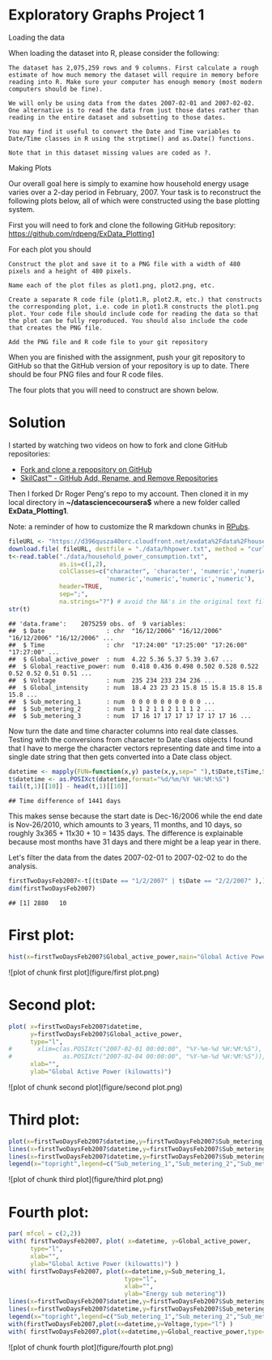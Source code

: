 Exploratory Graphs Project 1
========================================================

Loading the data

When loading the dataset into R, please consider the following:

    The dataset has 2,075,259 rows and 9 columns. First calculate a rough estimate of how much memory the dataset will require in memory before reading into R. Make sure your computer has enough memory (most modern computers should be fine).

    We will only be using data from the dates 2007-02-01 and 2007-02-02. One alternative is to read the data from just those dates rather than reading in the entire dataset and subsetting to those dates.

    You may find it useful to convert the Date and Time variables to Date/Time classes in R using the strptime() and as.Date() functions.

    Note that in this dataset missing values are coded as ?.

Making Plots

Our overall goal here is simply to examine how household energy usage varies over a 2-day period in February, 2007. Your task is to reconstruct the following plots below, all of which were constructed using the base plotting system.

First you will need to fork and clone the following GitHub repository: https://github.com/rdpeng/ExData_Plotting1

For each plot you should

    Construct the plot and save it to a PNG file with a width of 480 pixels and a height of 480 pixels.

    Name each of the plot files as plot1.png, plot2.png, etc.

    Create a separate R code file (plot1.R, plot2.R, etc.) that constructs the corresponding plot, i.e. code in plot1.R constructs the plot1.png plot. Your code file should include code for reading the data so that the plot can be fully reproduced. You should also include the code that creates the PNG file.

    Add the PNG file and R code file to your git repository

When you are finished with the assignment, push your git repository to GitHub so that the GitHub version of your repository is up to date. There should be four PNG files and four R code files.

The four plots that you will need to construct are shown below. 


Solution
========================================================

I started by watching two videos on how to 
fork and clone GitHub repositories:

- [Fork and clone a repopsitory on GitHub](https://www.youtube.com/watch?v=CQn4DxFMUv8)
- [SkilCast™ - GitHub Add, Rename, and Remove Repositories](https://www.youtube.com/watch?v=yM0sbCa0X6Q)

Then I forked Dr Roger Peng's repo to my account. Then cloned it in my local
directory in **~/datasciencecoursera$** where a new folder called **ExData_Plotting1**.

Note: a reminder of how to customize the R markdown chunks in [RPubs](http://rpubs.com/gallery/options).



```r
fileURL <- "https://d396qusza40orc.cloudfront.net/exdata%2Fdata%2Fhousehold_power_consumption.zip"
download.file( fileURL, destfile = "./data/hhpower.txt", method = "curl")
t<-read.table("./data/household_power_consumption.txt", 
              as.is=c(1,2), 
              colClasses=c("character", 'character', 'numeric','numeric','numeric',
                           'numeric','numeric','numeric','numeric'), 
              header=TRUE,
              sep=";",
              na.strings="?") # avoid the NA's in the original text file as per instructions
str(t)
```

```
## 'data.frame':	2075259 obs. of  9 variables:
##  $ Date                 : chr  "16/12/2006" "16/12/2006" "16/12/2006" "16/12/2006" ...
##  $ Time                 : chr  "17:24:00" "17:25:00" "17:26:00" "17:27:00" ...
##  $ Global_active_power  : num  4.22 5.36 5.37 5.39 3.67 ...
##  $ Global_reactive_power: num  0.418 0.436 0.498 0.502 0.528 0.522 0.52 0.52 0.51 0.51 ...
##  $ Voltage              : num  235 234 233 234 236 ...
##  $ Global_intensity     : num  18.4 23 23 23 15.8 15 15.8 15.8 15.8 15.8 ...
##  $ Sub_metering_1       : num  0 0 0 0 0 0 0 0 0 0 ...
##  $ Sub_metering_2       : num  1 1 2 1 1 2 1 1 1 2 ...
##  $ Sub_metering_3       : num  17 16 17 17 17 17 17 17 17 16 ...
```

Now turn the date and time character columns into real date classes. Testing with the 
conversions from character to Date class objects I found that
I have to merge the character vectors representing date and time into a single date
string that then gets converted into a Date class object.


```r
datetime <- mapply(FUN=function(x,y) paste(x,y,sep=" "),t$Date,t$Time,SIMPLIFY = TRUE,USE.NAMES=FALSE)
t$datetime <- as.POSIXct(datetime,format="%d/%m/%Y %H:%M:%S")
tail(t,1)[[10]] - head(t,1)[[10]]
```

```
## Time difference of 1441 days
```
This makes sense because the start date is Dec-16/2006 while
the end date is Nov-26/2010, which amounts to
3 years, 11 months, and 10 days, so roughly 3x365 + 11x30 + 10 = 1435 days.
The difference is explainable because most months have 31 days and there might be a leap year in there.


Let's filter the data from the dates 2007-02-01 to 2007-02-02 to do the analysis.


```r
firstTwoDaysFeb2007<-t[(t$Date == "1/2/2007" | t$Date == "2/2/2007" ),]
dim(firstTwoDaysFeb2007)
```

```
## [1] 2880   10
```

# First plot:

```r
hist(x=firstTwoDaysFeb2007$Global_active_power,main="Global Active Power",xlab="Global Active Power (kilowatts)",col="red")
```

![plot of chunk first plot](figure/first plot.png) 

# Second plot:


```r
plot( x=firstTwoDaysFeb2007$datetime,
      y=firstTwoDaysFeb2007$Global_active_power,
      type="l",
#       xlim=c(as.POSIXct("2007-02-01 00:00:00", "%Y-%m-%d %H:%M:%S"), 
#              as.POSIXct("2007-02-04 00:00:00", "%Y-%m-%d %H:%M:%S")), # not necessary
      xlab="",
      ylab="Global Active Power (kilowatts)")
```

![plot of chunk second plot](figure/second plot.png) 


# Third plot:


```r
plot(x=firstTwoDaysFeb2007$datetime,y=firstTwoDaysFeb2007$Sub_metering_1,type="l",col="black",xlab="",ylab="Energy sub metering")
lines(x=firstTwoDaysFeb2007$datetime,y=firstTwoDaysFeb2007$Sub_metering_2,type="l",col="red")
lines(x=firstTwoDaysFeb2007$datetime,y=firstTwoDaysFeb2007$Sub_metering_3,type="l",col="blue")
legend(x="topright",legend=c("Sub_metering_1","Sub_metering_2","Sub_metering_3"),lty=1, col=c("black","red","blue"))
```

![plot of chunk third plot](figure/third plot.png) 

# Fourth plot:


```r
par( mfcol = c(2,2))
with( firstTwoDaysFeb2007, plot( x=datetime, y=Global_active_power,
      type="l",
      xlab="",
      ylab="Global Active Power (kilowatts)") )
with( firstTwoDaysFeb2007, plot(x=datetime,y=Sub_metering_1,
                                type="l",
                                xlab="",
                                ylab="Energy sub metering"))
lines(x=firstTwoDaysFeb2007$datetime,y=firstTwoDaysFeb2007$Sub_metering_2,type="l",col="red")
lines(x=firstTwoDaysFeb2007$datetime,y=firstTwoDaysFeb2007$Sub_metering_3,type="l",col="blue")
legend(x="topright",legend=c("Sub_metering_1","Sub_metering_2","Sub_metering_3"),lty=1, col=c("black","red","blue"))
with(firstTwoDaysFeb2007,plot(x=datetime,y=Voltage,type="l") )
with( firstTwoDaysFeb2007,plot(x=datetime,y=Global_reactive_power,type="l"))
```

![plot of chunk fourth plot](figure/fourth plot.png) 
